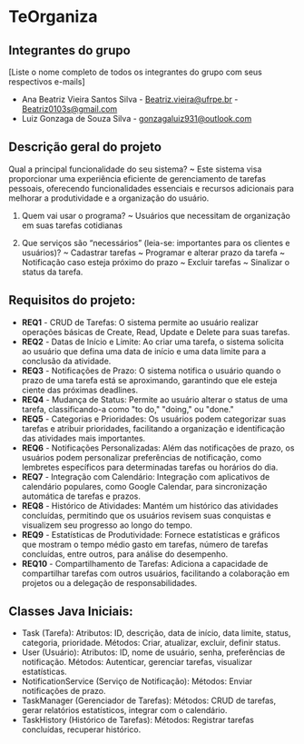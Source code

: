 # TeOrganiza

## Integrantes do grupo 
[Liste o nome completo de todos os integrantes do grupo com seus respectivos e-mails]
 * Ana Beatriz Vieira Santos Silva - Beatriz.vieira@ufrpe.br - Beatriz0103s@gmail.com
 *  Luiz Gonzaga de Souza Silva - gonzagaluiz931@outlook.com

## Descrição geral do projeto 
Qual a principal funcionalidade do seu sistema? 
~ Este sistema visa proporcionar uma experiência eficiente de gerenciamento de tarefas pessoais, oferecendo funcionalidades essenciais e recursos adicionais para melhorar a produtividade e a organização do usuário.

 1. Quem vai usar o programa? 
~ Usuários que necessitam de organização em suas tarefas cotidianas 

 2. Que serviços são “necessários” (leia-se: importantes para os clientes e usuários)?
~ Cadastrar tarefas
~ Programar e alterar prazo da tarefa
~ Notificação caso esteja próximo do prazo
~ Excluir tarefas
~ Sinalizar o status da tarefa.
 


## Requisitos do projeto:
* **REQ1** -  CRUD de Tarefas: O sistema permite ao usuário realizar operações básicas de Create, Read, Update e Delete para suas tarefas.
* **REQ2** -  Datas de Início e Limite: Ao criar uma tarefa, o sistema solicita ao usuário que defina uma data de início e uma data limite para a conclusão da atividade.
* **REQ3** -  Notificações de Prazo: O sistema notifica o usuário quando o prazo de uma tarefa está se aproximando, garantindo que ele esteja ciente das próximas deadlines.
* **REQ4** -  Mudança de Status: Permite ao usuário alterar o status de uma tarefa, classificando-a como "to do," "doing," ou "done."
* **REQ5** -  Categorias e Prioridades: Os usuários podem categorizar suas tarefas e atribuir prioridades, facilitando a organização e identificação das atividades mais importantes.
* **REQ6** -  Notificações Personalizadas: Além das notificações de prazo, os usuários podem personalizar preferências de notificação, como lembretes específicos para determinadas tarefas ou horários do dia.
* **REQ7** -  Integração com Calendário: Integração com aplicativos de calendário populares, como Google Calendar, para sincronização automática de tarefas e prazos.
* **REQ8** -  Histórico de Atividades: Mantém um histórico das atividades concluídas, permitindo que os usuários revisem suas conquistas e visualizem seu progresso ao longo do tempo.
* **REQ9** -  Estatísticas de Produtividade: Fornece estatísticas e gráficos que mostram o tempo médio gasto em tarefas, número de tarefas concluídas, entre outros, para análise do desempenho.
* **REQ10** - Compartilhamento de Tarefas: Adiciona a capacidade de compartilhar tarefas com outros usuários, facilitando a colaboração em projetos ou a delegação de responsabilidades.

## Classes Java Iniciais:
*	Task (Tarefa):
Atributos: ID, descrição, data de início, data limite, status, categoria, prioridade.
Métodos: Criar, atualizar, excluir, definir status.
*	User (Usuário):
Atributos: ID, nome de usuário, senha, preferências de notificação.
Métodos: Autenticar, gerenciar tarefas, visualizar estatísticas.
*	NotificationService (Serviço de Notificação):
Métodos: Enviar notificações de prazo.
*	TaskManager (Gerenciador de Tarefas):
Métodos: CRUD de tarefas, gerar relatórios estatísticos, integrar com o calendário.
*	TaskHistory (Histórico de Tarefas):
Métodos: Registrar tarefas concluídas, recuperar histórico.


